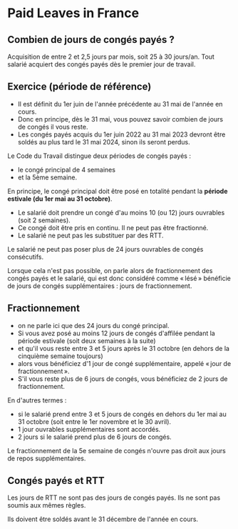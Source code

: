 # Paid Leaves in France

## Combien de jours de congés payés ?

Acquisition de entre 2 et 2,5 jours par mois, soit 25 à 30 jours/an. Tout salarié acquiert des congés payés dès le premier jour de travail.

## Exercice (période de référence)

- Il est définit du 1er juin de l'année précédente au 31 mai de l'année en cours.
- Donc en principe, dès le 31 mai, vous pouvez savoir combien de jours de congés il vous reste.
- Les congés payés acquis du 1er juin 2022 au 31 mai 2023 devront être soldés au plus tard le 31 mai 2024, sinon ils seront perdus.

Le Code du Travail distingue deux périodes de congés payés :

- le congé principal de 4 semaines
- et la 5ème semaine.

En principe, le congé principal doit être posé en totalité pendant la **période estivale (du 1er mai au 31 octobre)**.

- Le salarié doit prendre un congé d'au moins 10 (ou 12) jours ouvrables (soit 2 semaines).
- Ce congé doit être pris en continu. Il ne peut pas être fractionné.
- Le salarié ne peut pas les substituer par des RTT.

Le salarié ne peut pas poser plus de 24 jours ouvrables de congés consécutifs.

Lorsque cela n'est pas possible, on parle alors de fractionnement des congés payés et le salarié, qui est donc considéré comme « lésé » bénéficie de jours de congés supplémentaires : jours de fractionnement.

## Fractionnement

- on ne parle ici que des 24 jours du congé principal.
- Si vous avez posé au moins 12 jours de congés d'affilée pendant la période estivale (soit deux semaines à la suite)
- et qu'il vous reste entre 3 et 5 jours après le 31 octobre (en dehors de la cinquième semaine toujours)
- alors vous bénéficiez d'1 jour de congé supplémentaire, appelé « jour de fractionnement ».
- S'il vous reste plus de 6 jours de congés, vous bénéficiez de 2 jours de fractionnement.

En d'autres termes :

- si le salarié prend entre 3 et 5 jours de congés en dehors du 1er mai au 31 octobre (soit entre le 1er novembre et le 30 avril).
- 1 jour ouvrables supplémentaires sont accordés.
- 2 jours si le salarié prend plus de 6 jours de congés.

Le fractionnement de la 5e semaine de congés n'ouvre pas droit aux jours de repos supplémentaires.

## Congés payés et RTT

Les jours de RTT ne sont pas des jours de congés payés. Ils ne sont pas soumis aux mêmes règles.

Ils doivent être soldés avant le 31 décembre de l'année en cours.
